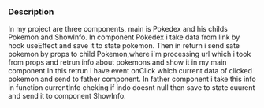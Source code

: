 ### Description

In my project are three components, main is Pokedex and his childs Pokemon and ShowInfo.
In component Pokedex i take data from link by hook useEffect and save it to state pokemon.
Then in return i send sate pokemon by props to child Pokemon,where i`m processing url which i took 
from props and retrun info about pokemons and show it in my main component.In this retrun i have
event onClick which current data of clicked pokemon and send to father component. In father component
i take this info in function currentInfo cheking if indo doesnt null then save to state cuurent 
and send it to component ShowInfo.
